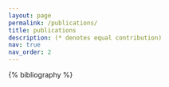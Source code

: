 ```yaml
---
layout: page
permalink: /publications/
title: publications
description: (* denotes equal contribution)
nav: true
nav_order: 2
---
```


<!-- _pages/publications.md -->
<div class="publications">

{% bibliography %}

</div>
